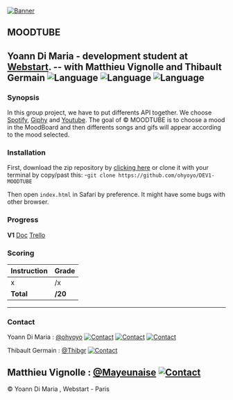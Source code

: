 [![Banner](http://thibgr.fr/images/BannerMoodTube.gif)](http://thibgr.fr/projects/DEV1-MOODTUBE/index.html)
## MOODTUBE

Yoann Di Maria - development student at [Webstart][1].
-- with Matthieu Vignolle and Thibault Germain
![Language](https://img.shields.io/badge/Language-HTML-e44b23.svg) ![Language](https://img.shields.io/badge/Language-Javascript-f1e05a.svg) ![Language](https://img.shields.io/badge/Language-CSS-563d7c.svg)
---

### Synopsis

In this group project, we have to put differents API together. We choose [Spotify][3], [Giphy][4] and [Youtube][5]. The goal of © MOODTUBE is to choose a mood in the MoodBoard and then differents songs and gifs will appear according to the mood selected.

### Installation

First, download the zip repository by [clicking here][2] or clone it with your terminal by copy/past this: 
-`git clone https://github.com/ohyoyo/DEV1-MOODTUBE`

Then open `index.html` in Safari by preference. It might have some bugs with other browser.

### Progress

**V1** 
[Doc](https://drive.google.com/file/d/0B8oBalIhC-nEVDloVTVxZ3djMHc/view?usp=sharing)
[Trello](https://trello.com/b/Zv2YyAJg)

### Scoring

| Instruction             | Grade     |
|-------------------------|-----------|
| x                       | /x        |
| **Total**               | **/20**   |

___

### Contact

Yoann Di Maria : [@ohyoyo](https://github.com/ohyoyo)
[![Contact](https://img.shields.io/badge/Contact-Mail-lightgray.svg)](mailto:dm.yoann@gmail.com) [![Contact](https://img.shields.io/badge/Contact-Site%20Web-54ba4e.svg)](http://yoanndm.fr) [![Contact](https://img.shields.io/badge/Contact-LinkedIn-0084bf.svg)](http://yoanndm.fr)

Thibault Germain : [@Thibgr](https://github.com/Thibgr)
[![Contact](https://img.shields.io/badge/Contact-Mail-lightgray.svg)](mailto:thibault.germain7@gmail.com)

Matthieu Vignolle : [@Mayeunaise](https://github.com/Mayeunaise)
[![Contact](https://img.shields.io/badge/Contact-Mail-lightgray.svg)](mailto:vignolle.matthieu@gmail.com) 
---

© Yoann Di Maria , Webstart - Paris

[1]: http://ecole-webstart.com
[2]: https://github.com/ohyoyo/DEV1-MOODTUBE/archive/master.zip
[3]: https://www.spotify.com/fr/
[4]: http://giphy.com
[5]: https://www.youtube.com
